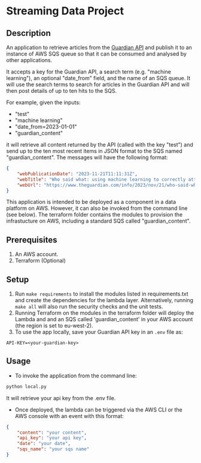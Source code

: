 # Streaming Data Project

## Description
An application to retrieve articles from the [Guardian API](https://open-platform.theguardian.com/) and publish it to
an instance of AWS SQS queue so that it can be consumed and analysed by other applications.

It accepts a key for the Guardian API, a search term (e.g. "machine learning"), an optional "date_from" field, and the name of an SQS queue. It will use the search terms to search for articles in the Guardian API and will then post details of up to ten hits to the SQS.

For example, given the inputs:
- "test"
- "machine learning" 
- "date_from=2023-01-01"
- "guardian_content"

it will retrieve all content returned by the API (called with the key "test") and send up to the ten most recent items in JSON format to the SQS named "guardian_content". The messages will have the following format:

```json
{
    "webPublicationDate": "2023-11-21T11:11:31Z",
    "webTitle": "Who said what: using machine learning to correctly attribute quotes",
    "webUrl": "https://www.theguardian.com/info/2023/nov/21/who-said-what-using-machine-learning-to-correctly-attribute-quotes"
}
```
This application is intended to be deployed as a component in a data platform on AWS. However, it can also be invoked from the command line (see below).
The terraform folder contains the modules to provision the infrastucture on AWS, including a standard SQS called "guardian_content".

## Prerequisites
1. An AWS account.
2. Terraform (Optional)


## Setup
1. Run `make requirements` to install the modules listed in requirements.txt and create the dependencies for the lambda layer. Alternatively, running `make all` will also run the security checks and the unit tests.
2. Running Terraform on the modules in the terraform folder will deploy the Lambda and and an SQS called 'guardian_content' in your AWS account (the region is set to eu-west-2).
3. To use the app locally, save your Guardian API key in an `.env` file as: 
```.env
API-KEY=<your-guardian-key>
```

## Usage
- To invoke the application from the command line:
```bash
python local.py
```
It will retrieve your api key from the .env file.
- Once deployed, the lambda can be triggered via the AWS CLI or the AWS console with an event with this format:
```json
{
    "content": "your content",
    "api_key": "your api key",
    "date": "your date",
    "sqs_name": "your sqs name"
}
```